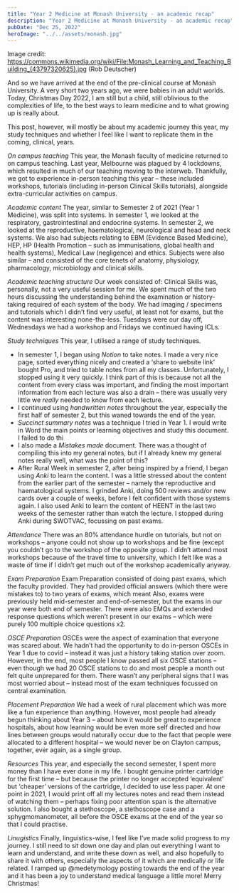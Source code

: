 ```yaml
---
title: "Year 2 Medicine at Monash University - an academic recap"
description: "Year 2 Medicine at Monash University - an academic recap"
pubDate: "Dec 25, 2022"
heroImage: "../../assets/monash.jpg"
---
```


Image credit: https://commons.wikimedia.org/wiki/File:Monash_Learning_and_Teaching_Building_(43797320625).jpg (Rob Deutscher)


And so we have arrived at the end of the pre-clinical course at Monash University. A very short two years ago, we were babies in an adult worlds. Today, Christmas Day 2022, I am still but a child, still oblivious to the complexities of life, to the best ways to learn medicine and to what growing up is really about.

This post, however, will mostly be about my academic journey this year, my study techniques and whether I feel like I want to replicate them in the coming, clinical, years.

*On campus teaching*
This year, the Monash faculty of medicine returned to on campus teaching. Last year, Melbourne was plagued by 4 lockdowns, which resulted in much of our teaching moving to the interweb. Thankfully, we got to experience in-person teaching this year – these included workshops, tutorials (including in-person Clinical Skills tutorials), alongside extra-curricular activities on campus.

*Academic content*
The year, similar to Semester 2 of 2021 (Year 1 Medicine), was split into systems. In semester 1, we looked at the respiratory, gastrointestinal and endocrine systems. In semester 2, we looked at the reproductive, haematological, neurological and head and neck systems. We also had subjects relating to EBM (Evidence Based Medicine), HEP, HP (Health Promotion – such as immunisations, global health and health systems), Medical Law (negligence) and ethics.
Subjects were also similar – and consisted of the core tenets of anatomy, physiology, pharmacology, microbiology and clinical skills. 

*Academic teaching structure*
Our week consisted of: 
Clinical Skills was, personally, not a very useful session for me. We spent much of the two hours discussing the understanding behind the examination or history-taking required of each system of the body. We had imaging / specimens and tutorials which I didn’t find very useful, at least not for exams, but the content was interesting none-the-less. Tuesdays were our day off, Wednesdays we had a workshop and Fridays we continued having ICLs.

*Study techniques*
This year, I utilised a range of study techniques.
-	In semester 1, I began using *Notion* to take notes. I made a very nice page, sorted everything nicely and created a ‘share to website link’ bought Pro, and tried to table notes from all my classes. Unfortunately, I stopped using it very quickly. I think part of this is because not all the content from every class was important, and finding the most important information from each lecture was also a drain – there was usually very little we _really_ needed to know from each lecture.
-	I continued using *handwritten notes* throughout the year, especially the first half of semester 2, but this waned towards the end of the year.
-	*Succinct summary notes* was a technique I tried in Year 1. I would write in Word the main points or learning objectives and study this document. I failed to do thi
-	I also made a *Mistakes made* document. There was a thought of compiling this into my general notes, but if I already knew my general notes really well, what was the point of this? 
-	After Rural Week in semester 2, after being inspired by a friend, I began using *Anki* to learn the content. I was a little stressed about the content from the earlier part of the semester – namely the reproductive and haematological systems. I grinded Anki, doing 500 reviews and/or new cards over a couple of weeks, before I felt confident with those systems again. I also used Anki to learn the content of HEENT in the last two weeks of the semester rather than watch the lecture. I stopped during Anki during SWOTVAC, focussing on past exams.

*Attendance*
There was an 80% attendance hurdle on tutorials, but not on workshops – anyone could not show up to workshops and be fine (except you couldn’t go to the workshop of the opposite group.
I didn’t attend most workshops because of the travel time to university, which I felt like was a waste of time if I didn’t get much out of the workshop academically anyway.

*Exam Preparation*
Exam Preparation consisted of doing past exams, which the faculty provided. They had provided official answers (which there were mistakes to) to two years of exams, which meant
Also, exams were previously held mid-semester and end-of-semester, but the exams in our year were both end of semester. There were also EMQs and extended response questions which weren’t present in our exams – which were purely 100 multiple choice questions x2.

*OSCE Preparation*
OSCEs were the aspect of examination that everyone was scared about. We hadn’t had the opportunity to do in-person OSCEs in Year 1 due to covid – instead it was just a history taking station over zoom. However, in the end, most people I know passed all six OSCE stations – even though we had 20 OSCE stations to do and most people a month out felt quite unprepared for them. There wasn’t any peripheral signs that I was most worried about – instead most of the exam techniques focussed on central examination.

*Placement Preparation*
We had a week of rural placement which was more like a fun experience than anything. However, most people had already begun thinking about Year 3 – about how it would be great to experience hospitals, about how learning would be even more self directed and how lines between groups would naturally occur due to the fact that people were allocated to a different hospital – we would never be on Clayton campus, together, ever again, as a single group.

*Resources*
This year, and especially the second semester, I spent more money than I have ever done in my life. I bought genuine printer cartridge for the first time – but because the printer no longer accepted  ‘equivalent’ but ‘cheaper’ versions of the cartridge, I decided to use less paper. At one point in 2021, I would print off all my lectures notes and read them instead of watching them – perhaps fixing poor attention span is the alternative solution.
I also bought a stethoscope, a stethoscope case and a sphygmomanometer, all before the OSCE exams at the end of the year so that I could practise.

*Linugistics*
Finally, linguistics-wise, I feel like I’ve made solid progress to my journey. I still need to sit down one day and plan out everything I want to learn and understand, and write these down as well, and also hopefully to share it with others, especially the aspects of it which are medically or life related. I ramped up @medetymology posting towards the end of the year and it has been a joy to understand medical language a little more!
Merry Christmas!
